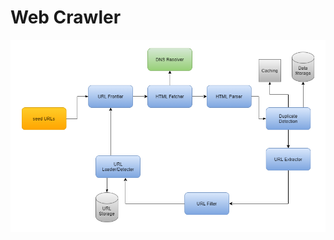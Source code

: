 # Web Crawler

![alt text](https://github.com/alpeshjamgade/web-crawler/blob/main/assets/design.png?raw=true)
